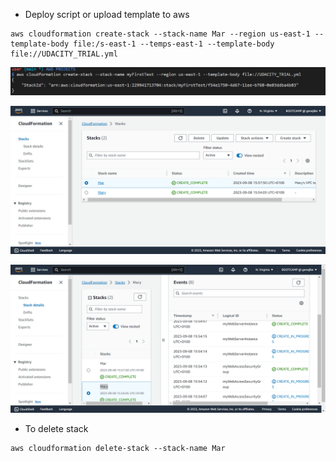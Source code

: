 * Deploy script or upload template to aws 
```
aws cloudformation create-stack --stack-name Mar --region us-east-1 --template-body file:/s-east-1 --temps-east-1 --template-body file://UDACITY_TRIAL.yml 

```
![Alt text](images/cloud_formation_create.png)


![Alt text](<images/cloud_formation works.png>)

![Alt text](images/instance_and_security_group.png)

* To delete stack

```
aws cloudformation delete-stack --stack-name Mar 

```